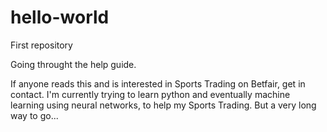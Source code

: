 # hello-world
First repository

Going throught the help guide.

If anyone reads this and is interested in Sports Trading on Betfair, get in contact. 
I'm currently trying to learn python and eventually machine learning using neural networks, to help my Sports Trading.
But a very long way to go...
